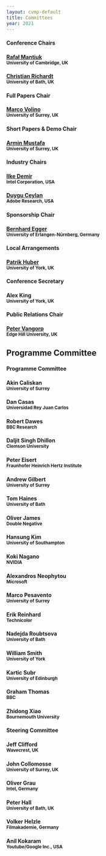 ```yaml
---
layout: cvmp-default
title: Committees
year: 2021
---
```


<div class="col-12 col-sm-12 col-lg-12">

<div class="col-8 col-sm-6 col-lg-4">
    <div class="panel panel-default">
        <div class="panel-heading">
            <h4 class="panel-title">Conference Chairs</h4>
        </div>
        <div class="panel-body">
            <h4><a href="https://www.cl.cam.ac.uk/~rkm38/" target="_blank">Rafał Mantiuk</a><br><small>University of Cambridge, UK</small></h4>
            <h4><a href="https://richardt.name" target="_blank">Christian Richardt</a><br><small>University of Bath, UK</small></h4>
        </div>
    </div>
</div>

<div class="clearfix visible-lg visible-md visible-sm"></div>

<div class="col-8 col-sm-6 col-lg-4">
    <div class="panel panel-default">
        <div class="panel-heading">
            <h4 class="panel-title">Full Papers Chair</h4>
        </div>
        <div class="panel-body">
            <h4><a href="https://marcovolino.github.io" target="_blank">Marco Volino</a><br><small>University of Surrey, UK</small></h4>
        </div>
    </div>
</div>

<div class="col-8 col-sm-6 col-lg-4">
    <div class="panel panel-default">
        <div class="panel-heading">
            <h4 class="panel-title">Short Papers &amp; Demo Chair</h4>
        </div>
        <div class="panel-body">
            <h4><a href="https://arminmustafa.github.io/" target="_blank">Armin Mustafa</a><br><small>University of Surrey, UK</small></h4>
        </div>
    </div>
</div>

<div class="col-8 col-sm-6 col-lg-4">
    <div class="panel panel-default">
        <div class="panel-heading">
            <h4 class="panel-title">Industry Chairs</h4>
        </div>
        <div class="panel-body">
            <h4><a href="https://ilkedemir.weebly.com/" target="_blank">Ilke Demir</a><br><small>Intel Corporation, USA</small></h4>
            <h4><a href="https://www.duygu-ceylan.com/" target="_blank">Duygu Ceylan</a><br><small>Adobe Research, USA</small></h4>
        </div>
    </div>
</div>

<div class="col-8 col-sm-6 col-lg-4">
    <div class="panel panel-default">
        <div class="panel-heading">
            <h4 class="panel-title">Sponsorship Chair</h4>
        </div>
        <div class="panel-body">
            <h4><a href="https://eggerbernhard.ch/" target="_blank">Bernhard Egger</a><br><small>University of Erlangen-Nürnberg, Germany</small></h4>
        </div>
    </div>
</div>

<div class="col-8 col-sm-6 col-lg-4">
    <div class="panel panel-default">
        <div class="panel-heading">
            <h4 class="panel-title">Local Arrangements</h4>
        </div>
        <div class="panel-body">
            <h4><a href="https://www.patrikhuber.ch/" target="_blank">Patrik Huber</a><br><small>University of York, UK</small></h4>
        </div>
    </div>
</div>

<div class="col-8 col-sm-6 col-lg-4">
    <div class="panel panel-default">
        <div class="panel-heading">
            <h4 class="panel-title">Conference Secretary</h4>
        </div>
        <div class="panel-body">
            <h4>Alex King<br><small>University of York, UK</small></h4>
        </div>
    </div>
</div> 

<div class="col-8 col-sm-6 col-lg-4">
    <div class="panel panel-default">
        <div class="panel-heading">
            <h4 class="panel-title">Public Relations Chair</h4>
        </div>
        <div class="panel-body">
            <h4><a href="http://pvangorp.be/" target="_blank">Peter Vangorp</a><br><small>Edge Hill University, UK</small></h4>
        </div>
    </div>
</div>

</div>

<h2>Programme Committee</h2> 
<div class="col-12 col-sm-12 col-lg-12">
    <div class="panel panel-default">
        <div class="panel-heading">
            <h4 class="panel-title">Programme Committee</h4>
        </div>
        <div class="panel-body">
            <div class="col-4 col-sm-4 col-lg-4">
                <h4>Akin Caliskan<br><small>University of Surrey</small></h4>
                <h4>Dan Casas<br><small>Universidad Rey Juan Carlos</small></h4>
                <h4>Robert Dawes<br><small>BBC Research</small></h4>
                <h4>Daljit Singh Dhillon<br><small>Clemson University</small></h4>
                <h4>Peter Eisert<br><small>Fraunhofer Heinrich Hertz Institute</small></h4>
                <h4>Andrew Gilbert<br><small>University of Surrey</small></h4>
            </div>
            <div class="col-4 col-sm-4 col-lg-4">
                <h4>Tom Haines<br><small>University of Bath</small></h4>
                <h4>Oliver James<br><small>Double Negative</small></h4>
                <h4>Hansung Kim<br><small>University of Southampton</small></h4>
                <h4>Koki Nagano<br><small>NVIDIA</small></h4>
                <h4>Alexandros Neophytou<br><small>Microsoft</small></h4>
                <h4>Marco Pesavento<br><small>University of Surrey</small></h4>
            </div>
            <div class="col-4 col-sm-4 col-lg-4">
                <h4>Erik Reinhard<br><small>Technicolor</small></h4>
                <h4>Nadejda Roubtsova<br><small>University of Bath</small></h4>
                <h4>William Smith<br><small>University of York</small></h4>
                <h4>Kartic Subr<br><small>University of Edinburgh</small></h4>
                <h4>Graham Thomas<br><small>BBC</small></h4>
                <h4>Zhidong Xiao<br><small>Bournemouth University</small></h4>
            </div>
        </div>
    </div>
</div>

<div class="col-12 col-sm-12 col-lg-12">
    <div class="panel panel-default">
        <div class="panel-heading">
            <h4 class="panel-title">Steering Committee</h4>
        </div>
        <div class="panel-body">
            <div class="col-4 col-sm-4 col-lg-4">
                <h4>Jeff Clifford<br><small>Wavecrest, UK</small></h4>
                <h4>John Collomosse<br><small>University of Surrey, UK</small></h4>
            </div>
            <div class="col-4 col-sm-4 col-lg-4">
                <h4>Oliver Grau<br><small>Intel, Germany</small></h4>
                <h4>Peter Hall<br><small>University of Bath, UK</small></h4>
            </div>
            <div class="col-4 col-sm-4 col-lg-4">
                <h4>Volker Helzle<br><small>Filmakademie, Germany</small></h4>
                <h4>Anil Kokaram<br><small>Youtube/Google Inc., USA</small></h4>
            </div>
        </div>
    </div>
</div>

